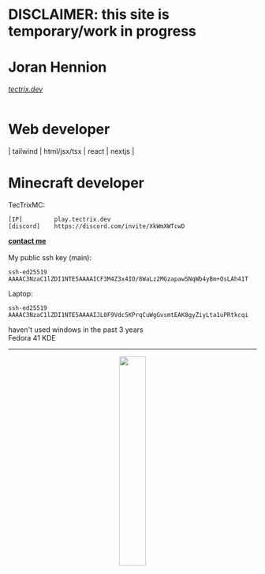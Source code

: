 # DISCLAIMER: this site is temporary/work in progress

# Joran Hennion
_[tectrix.dev](https://www.tectrix.dev/)_ <br />
<br />
# Web developer
| tailwind | html/jsx/tsx | react | nextjs |<br />

# Minecraft developer
TecTrixMC:

```
[IP]         play.tectrix.dev
[discord]    https://discord.com/invite/XkWmXWTcwD
```

**[contact me](mailto:gas-overblown-hazy@duck.com?subject=[GitHub]%20Source:%20profile%20readme)** <br /><br />
My public ssh key (main): <br />
```
ssh-ed25519 AAAAC3NzaC1lZDI1NTE5AAAAICF3M4Z3x4IO/8WaLz2MGzapawSNqWb4yBm+OsLAh41T
```
Laptop:
```
ssh-ed25519 AAAAC3NzaC1lZDI1NTE5AAAAIJL0F9Vdc5KPrqCuWgGvsmtEAK8gyZiyLta1uPRtkcqi
```

haven't used windows in the past 3 years<br />
Fedora 41 KDE <br />
___
<p align="center" width="100%">
    <img width="33%" src="https://github-readme-stats.vercel.app/api/top-langs/?username=tectrixdev&layout=compact&bg_color=0a0e12&text_color=ffffff&title_color=ffffff"> 
</p>
